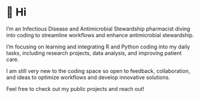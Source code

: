# 👋 Hi

I’m an Infectious Disease and Antimicrobial Stewardship pharmacist diving into coding to streamline workflows and enhance antimicrobial stewardship.

I’m focusing on learning and integrating R and Python coding into my daily tasks, including research projects, data analysis, and improving patient care.

I am still very new to the coding space so open to feedback, collaboration, and ideas to optimize workflows and develop innovative solutions. 

Feel free to check out my public projects and reach out!
